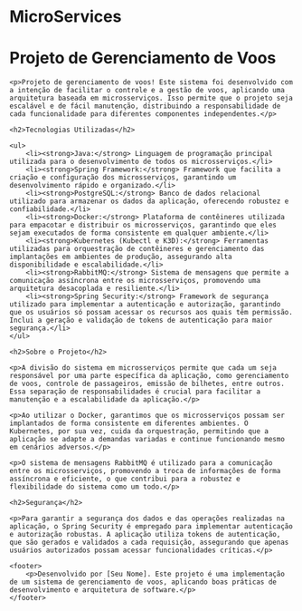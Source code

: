 # MicroServices

<h1>Projeto de Gerenciamento de Voos</h1>

    <p>Projeto de gerenciamento de voos! Este sistema foi desenvolvido com a intenção de facilitar o controle e a gestão de voos, aplicando uma arquitetura baseada em microsserviços. Isso permite que o projeto seja escalável e de fácil manutenção, distribuindo a responsabilidade de cada funcionalidade para diferentes componentes independentes.</p>

    <h2>Tecnologias Utilizadas</h2>

    <ul>
        <li><strong>Java:</strong> Linguagem de programação principal utilizada para o desenvolvimento de todos os microsserviços.</li>
        <li><strong>Spring Framework:</strong> Framework que facilita a criação e configuração dos microsserviços, garantindo um desenvolvimento rápido e organizado.</li>
        <li><strong>PostgreSQL:</strong> Banco de dados relacional utilizado para armazenar os dados da aplicação, oferecendo robustez e confiabilidade.</li>
        <li><strong>Docker:</strong> Plataforma de contêineres utilizada para empacotar e distribuir os microsserviços, garantindo que eles sejam executados de forma consistente em qualquer ambiente.</li>
        <li><strong>Kubernetes (Kubectl e K3D):</strong> Ferramentas utilizadas para orquestração de contêineres e gerenciamento das implantações em ambientes de produção, assegurando alta disponibilidade e escalabilidade.</li>
        <li><strong>RabbitMQ:</strong> Sistema de mensagens que permite a comunicação assíncrona entre os microsserviços, promovendo uma arquitetura desacoplada e resiliente.</li>
        <li><strong>Spring Security:</strong> Framework de segurança utilizado para implementar a autenticação e autorização, garantindo que os usuários só possam acessar os recursos aos quais têm permissão. Inclui a geração e validação de tokens de autenticação para maior segurança.</li>
    </ul>

    <h2>Sobre o Projeto</h2>

    <p>A divisão do sistema em microsserviços permite que cada um seja responsável por uma parte específica da aplicação, como gerenciamento de voos, controle de passageiros, emissão de bilhetes, entre outros. Essa separação de responsabilidades é crucial para facilitar a manutenção e a escalabilidade da aplicação.</p>

    <p>Ao utilizar o Docker, garantimos que os microsserviços possam ser implantados de forma consistente em diferentes ambientes. O Kubernetes, por sua vez, cuida da orquestração, permitindo que a aplicação se adapte a demandas variadas e continue funcionando mesmo em cenários adversos.</p>

    <p>O sistema de mensagens RabbitMQ é utilizado para a comunicação entre os microsserviços, promovendo a troca de informações de forma assíncrona e eficiente, o que contribui para a robustez e flexibilidade do sistema como um todo.</p>

    <h2>Segurança</h2>

    <p>Para garantir a segurança dos dados e das operações realizadas na aplicação, o Spring Security é empregado para implementar autenticação e autorização robustas. A aplicação utiliza tokens de autenticação, que são gerados e validados a cada requisição, assegurando que apenas usuários autorizados possam acessar funcionalidades críticas.</p>

    <footer>
        <p>Desenvolvido por [Seu Nome]. Este projeto é uma implementação de um sistema de gerenciamento de voos, aplicando boas práticas de desenvolvimento e arquitetura de software.</p>
    </footer>
